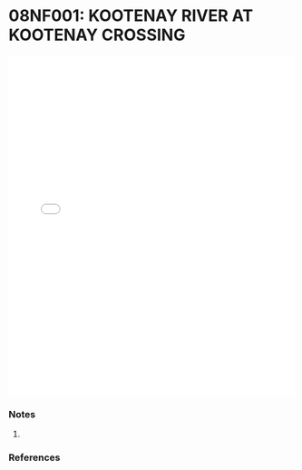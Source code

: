 # 08NF001: KOOTENAY RIVER AT KOOTENAY CROSSING

<iframe src="/_static/stations/08NF001_fdc.html" width="100%" height="600" frameborder="0"></iframe>

### Notes
1. 

### References

